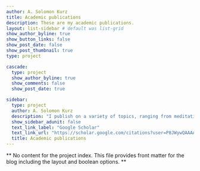 ```yaml
---
author: A. Solomon Kurz
title: Academic publications
description: These are my academic publications.
layout: list-sidebar # default was list-grid
show_author_byline: true
show_button_links: false
show_post_date: false
show_post_thumbnail: true
type: project

cascade:
  type: project
  show_author_byline: true
  show_comments: false
  show_post_date: true

sidebar:
  type: project
  author: A. Solomon Kurz
  description: "I publish on a variety of topics, ranging from meditation, to psychometrics, to veteran mental health. Here you'll find the basic citation information, the abstracts, and links to things like the PDFs, the official journal article pages and to any suppimental materials."
  show_sidebar_adunit: false
  text_link_label: "Google Scholar"
  text_link_url: "https://scholar.google.com/citations?user=P8JWywQAAAAJ&hl"
  title: Academic publications
---
```


** No content for the project index. This file provides front matter for the blog including the layout and boolean options. **
